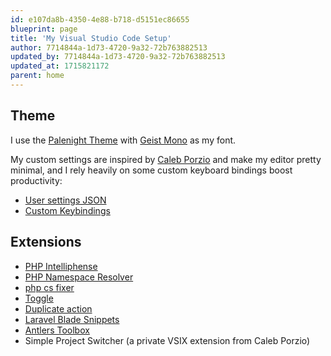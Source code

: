 ```yaml
---
id: e107da8b-4350-4e88-b718-d5151ec86655
blueprint: page
title: 'My Visual Studio Code Setup'
author: 7714844a-1d73-4720-9a32-72b763882513
updated_by: 7714844a-1d73-4720-9a32-72b763882513
updated_at: 1715821172
parent: home
---
```

## Theme

I use the [Palenight Theme](https://marketplace.visualstudio.com/items?itemName=whizkydee.material-palenight-theme) with [Geist Mono](https://vercel.com/font/mono) as my font.

My custom settings are inspired by [Caleb Porzio](https://makevscodeawesome.com) and make my editor pretty minimal, and I rely heavily on some custom keyboard bindings boost productivity:

- [User settings JSON](https://gist.github.com/theprivateer/c10fc045b93c9a3cdced99d3d9bb1ae1)
- [Custom Keybindings](https://gist.github.com/theprivateer/192668574175f4a2f0c8cf99db90b285)

## Extensions

- [PHP Intelliphense](https://marketplace.visualstudio.com/items?itemName=bmewburn.vscode-intelephense-client)
- [PHP Namespace Resolver](https://marketplace.visualstudio.com/items?itemName=MehediDracula.php-namespace-resolver)
- [php cs fixer](https://marketplace.visualstudio.com/items?itemName=junstyle.php-cs-fixer)
- [Toggle](https://marketplace.visualstudio.com/items?itemName=rebornix.toggle)
- [Duplicate action](https://marketplace.visualstudio.com/items?itemName=mrmlnc.vscode-duplicate)
- [Laravel Blade Snippets](https://marketplace.visualstudio.com/items?itemName=onecentlin.laravel-blade)
- [Antlers Toolbox](https://marketplace.visualstudio.com/items?itemName=stillat-llc.vscode-antlers)
- Simple Project Switcher (a private VSIX extension from    Caleb Porzio)